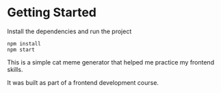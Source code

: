 # Getting Started
Install the dependencies and run the project
```
npm install
npm start
```

This is a simple cat meme generator that helped me practice my frontend skills.

It was built as part of a frontend development course.